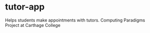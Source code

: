 # tutor-app
Helps students make appointments with tutors.
Computing Paradigms Project at Carthage College
